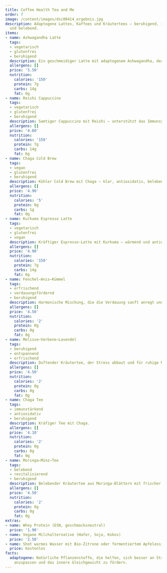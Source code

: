 ```yaml
---
title: Coffee Health Tea and Me
order: 7
image: /content/images/dsc00414_ergebnis.jpg
description: Adaptogene Lattes, Kaffees und Kräutertees – beruhigend, immunstärkend
  und belebend.
items:
- name: Ashwagandha Latte
  tags:
  - vegetarisch
  - glutenfrei
  - beruhigend
  description: Ein geschmeidiger Latte mit adaptogenem Ashwagandha, der sanft beruhigt.
  allergens: []
  price: '5.50'
  nutrition:
    calories: '150'
    protein: 7g
    carbs: 14g
    fat: 6g
- name: Reishi Cappuccino
  tags:
  - vegetarisch
  - glutenfrei
  - beruhigend
  description: Samtiger Cappuccino mit Reishi – unterstützt das Immunsystem.
  allergens: []
  price: '4.60'
  nutrition:
    calories: '150'
    protein: 7g
    carbs: 14g
    fat: 6g
- name: Chaga Cold Brew
  tags:
  - vegan
  - glutenfrei
  - beruhigend
  description: Kühler Cold Brew mit Chaga – klar, antioxidativ, belebend.
  allergens: []
  price: '4.90'
  nutrition:
    calories: '5'
    protein: 0g
    carbs: 1g
    fat: 0g
- name: Kurkuma Espresso Latte
  tags:
  - vegetarisch
  - glutenfrei
  - vegan
  description: Kräftiger Espresso-Latte mit Kurkuma – wärmend und antioxidativ.
  allergens: []
  price: '4.90'
  nutrition:
    calories: '150'
    protein: 7g
    carbs: 14g
    fat: 6g
- name: Fenchel–Anis–Kümmel
  tags:
  - erfrischend
  - verdauungsfördernd
  - beruhigend
  description: Harmonische Mischung, die die Verdauung sanft anregt und wohlig wärmt.
  allergens: []
  price: '4.50'
  nutrition:
    calories: '2'
    protein: 0g
    carbs: 0g
    fat: 0g
- name: Melisse–Verbene–Lavendel
  tags:
  - beruhigend
  - entspannend
  - erfrischend
  description: Duftender Kräutertee, der Stress abbaut und für ruhige Momente sorgt.
  allergens: []
  price: '4.50'
  nutrition:
    calories: '2'
    protein: 0g
    carbs: 0g
    fat: 0g
- name: Chaga Tee
  tags:
  - immunstärkend
  - antioxidativ
  - beruhigend
  description: Kräfiger Tee mit Chaga.
  allergens: []
  price: '4.10'
  nutrition:
    calories: '2'
    protein: 0g
    carbs: 0g
    fat: 0g
- name: Moringa–Minz–Tee
  tags:
  - belebend
  - revitalisierend
  - beruhigend
  description: Belebender Kräutertee aus Moringa-Blättern mit frischer Minze.
  allergens: []
  price: '4.50'
  nutrition:
    calories: '2'
    protein: 0g
    carbs: 0g
    fat: 0g
extras:
- name: Whey Protein (ESN, geschmacksneutral)
  price: '1.90'
- name: Vegane Milchalternative (Hafer, Soja, Kokos)
  price: '2.50'
- name: Shot warmes Wasser mit Bio-Zitrone oder fermentiertem Apfelessig
  price: kostenlos
facts:
  adaptogene: Natürliche Pflanzenstoffe, die helfen, sich besser an Stresssituationen
    anzupassen und das innere Gleichgewicht zu fördern.
---
```

